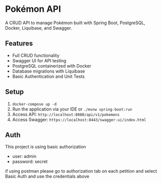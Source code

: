 # Pokémon API

A CRUD API to manage Pokémon built with Spring Boot, PostgreSQL, Docker, Liquibase, and Swagger.

## Features

- Full CRUD functionality
- Swagger UI for API testing
- PostgreSQL containerized with Docker
- Database migrations with Liquibase
- Basic Authentication and Unit Tests

## Setup

1. `docker-compose up -d`
2. Run the application via your IDE or `./mvnw spring-boot:run`
3. Access API: `http://localhost:8080/api/v1/pokemons`
4. Access Swagger: `https://localhost:8443/swagger-ui/index.html`

## Auth

This project is using basic authorization 

- user: admin
- password: secret

if using postman please go to authorization tab on each petition and select Basic Auth and use the credentials above